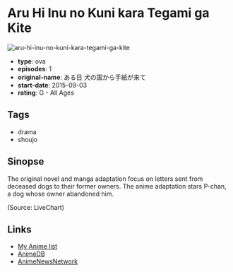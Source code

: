# Aru Hi Inu no Kuni kara Tegami ga Kite

![aru-hi-inu-no-kuni-kara-tegami-ga-kite](https://cdn.myanimelist.net/images/anime/1085/92040.jpg)

-   **type**: ova
-   **episodes**: 1
-   **original-name**: ある日 犬の国から手紙が来て
-   **start-date**: 2015-09-03
-   **rating**: G - All Ages

## Tags

-   drama
-   shoujo

## Sinopse

The original novel and manga adaptation focus on letters sent from deceased dogs to their former owners. The anime adaptation stars P-chan, a dog whose owner abandoned him.

(Source: LiveChart)

## Links

-   [My Anime list](https://myanimelist.net/anime/31387/Aru_Hi_Inu_no_Kuni_kara_Tegami_ga_Kite)
-   [AnimeDB](http://anidb.info/perl-bin/animedb.pl?show=anime&aid=11472)
-   [AnimeNewsNetwork](http://www.animenewsnetwork.com/encyclopedia/anime.php?id=17479)
